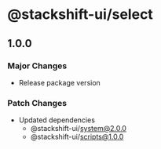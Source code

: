 # @stackshift-ui/select

## 1.0.0

### Major Changes

- Release package version

### Patch Changes

- Updated dependencies
  - @stackshift-ui/system@2.0.0
  - @stackshift-ui/scripts@1.0.0
